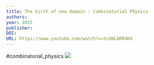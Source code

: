 ```yaml
---
title: The birth of new domain : Combinatorial Physics
authors: 
year: 2015
publisher: 
DOI: 
URL: https://www.youtube.com/watch?v=tcGNLbRR4KU
---
```

#combinatorial_physics
![](https://www.youtube.com/watch?v=tcGNLbRR4KU)
